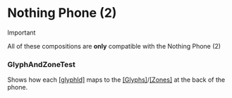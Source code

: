 # Nothing Phone (2)
> [!IMPORTANT]
> All of these compositions are **only** compatible with the Nothing Phone (2)

### GlyphAndZoneTest
Shows how each [\[glyphId\]](../../docs/1_Terminology.md#glyphid) maps to the [\[Glyphs\]](../../docs/1_Terminology.md#zones)/[\[Zones\]](../../docs/1_Terminology.md#zones) at the back of the phone.